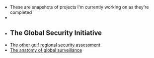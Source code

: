 - These are snapshots of projects I'm currently working on as they're completed
-
- ## The Global Security Initiative
- [The other gulf regional security assessment](logseq://graph/Documents?page=The%20other%20gulf%20regional%20security%20assessment)
- [The anatomy of global surveillance](logseq://graph/Documents?page=The%20anatomy%20of%20global%20surveillance)